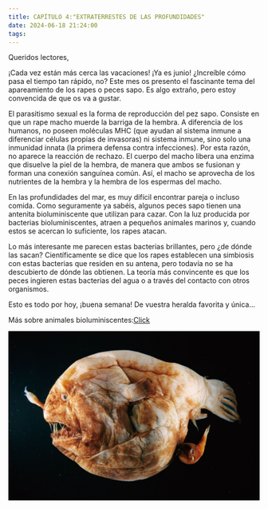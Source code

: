 ```yaml
---
title: CAPÍTULO 4:"EXTRATERRESTES DE LAS PROFUNDIDADES"
date: 2024-06-18 21:24:00
tags:
---
```


Queridos lectores,

¡Cada vez están más cerca las vacaciones! ¡Ya es junio! ¿Increíble cómo pasa el tiempo tan rápido, no? Este mes os presento el fascinante tema del apareamiento de los rapes o peces sapo. Es algo extraño, pero estoy convencida de que os va a gustar.

El parasitismo sexual es la forma de reproducción del pez sapo. Consiste en que un rape macho muerde la barriga de la hembra. A diferencia de los humanos, no poseen moléculas MHC (que ayudan al sistema inmune a diferenciar células propias de invasoras) ni sistema inmune, sino solo una inmunidad innata (la primera defensa contra infecciones). Por esta razón, no aparece la reacción de rechazo. El cuerpo del macho libera una enzima que disuelve la piel de la hembra, de manera que ambos se fusionan y forman una conexión sanguínea común. Así, el macho se aprovecha de los nutrientes de la hembra y la hembra de los espermas del macho.

En las profundidades del mar, es muy difícil encontrar pareja o incluso comida. Como seguramente ya sabéis, algunos peces sapo tienen una antenita bioluminiscente que utilizan para cazar. Con la luz producida por bacterias bioluminiscentes, atraen a pequeños animales marinos y, cuando estos se acercan lo suficiente, los rapes atacan.

Lo más interesante me parecen estas bacterias brillantes, pero ¿de dónde las sacan? Científicamente se dice que los rapes establecen una simbiosis con estas bacterias que residen en su antena, pero todavía no se ha descubierto de dónde las obtienen. La teoría más convincente es que los peces ingieren estas bacterias del agua o a través del contacto con otros organismos.

Esto es todo por hoy, ¡buena semana!
De vuestra heralda favorita y única...

Más sobre animales bioluminiscentes:[Click](https://www.muyinteresante.com/naturaleza/23230.html)

![apareamiento del pez sapo](/images/pez.jpg)